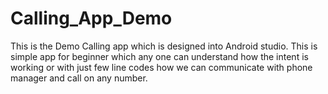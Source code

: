 # Calling_App_Demo
This is the Demo Calling app which is designed into Android studio. This is simple app for beginner which any one can understand how  the intent is working or with just few line codes how we can communicate with phone manager and call on any number.
